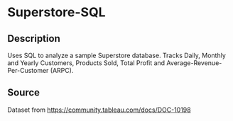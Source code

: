# Superstore-SQL


## Description
Uses SQL to analyze a sample Superstore database.
Tracks Daily, Monthly and Yearly Customers, Products Sold, Total Profit and Average-Revenue-Per-Customer (ARPC).

## Source
Dataset from https://community.tableau.com/docs/DOC-10198